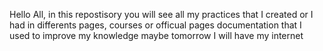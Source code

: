 Hello All, in this repostisory you will see all my practices that I created or I had in differents pages, courses or officual pages documentation that I used to improve my knowledge
maybe tomorrow I will have my internet